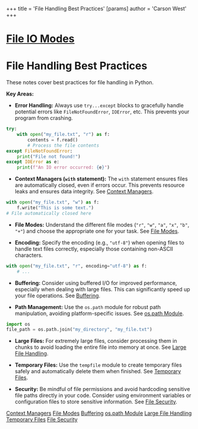 +++
 title = 'File Handling Best Practices'
[params]
	author = 'Carson West'
+++
# [File IO Modes](./../file-io-modes/)
# File Handling Best Practices

These notes cover best practices for file handling in Python.

**Key Areas:**

* **Error Handling:**  Always use `try...except` blocks to gracefully handle potential errors like `FileNotFoundError`, `IOError`, etc.  This prevents your program from crashing.

```python
try:
    with open("my_file.txt", "r") as f:
        contents = f.read()
        # Process the file contents
except FileNotFoundError:
    print("File not found!")
except IOError as e:
    print(f"An IO error occurred: {e}")
```

* **Context Managers (`with` statement):**  The `with` statement ensures files are automatically closed, even if errors occur. This prevents resource leaks and ensures data integrity.  See [Context Managers](./../context-managers/).

```python
with open("my_file.txt", "w") as f:
    f.write("This is some text.")
# File automatically closed here
```

* **File Modes:** Understand the different file modes (`"r"`, `"w"`, `"a"`, `"x"`, `"b"`, `"+"`) and choose the appropriate one for your task.  See [File Modes](./../file-modes/).

* **Encoding:** Specify the encoding (e.g., `"utf-8"`) when opening files to handle text files correctly, especially those containing non-ASCII characters.


```python
with open("my_file.txt", "r", encoding="utf-8") as f:
    # ...
```

* **Buffering:** Consider using buffered I/O for improved performance, especially when dealing with large files.  This can significantly speed up your file operations.  See [Buffering](./../buffering/).

* **Path Management:** Use the `os.path` module for robust path manipulation, avoiding platform-specific issues.  See [os.path Module](./../os.path-module/).

```python
import os
file_path = os.path.join("my_directory", "my_file.txt")
```

* **Large Files:** For extremely large files, consider processing them in chunks to avoid loading the entire file into memory at once.  See [Large File Handling](./../large-file-handling/).

* **Temporary Files:** Use the `tempfile` module to create temporary files safely and automatically delete them when finished. See [Temporary Files](./../temporary-files/).

* **Security:**  Be mindful of file permissions and avoid hardcoding sensitive file paths directly in your code. Consider using environment variables or configuration files to store sensitive information. See [File Security](./../file-security/).


[Context Managers](./../context-managers/)
[File Modes](./../file-modes/)
[Buffering](./../buffering/)
[os.path Module](./../os.path-module/)
[Large File Handling](./../large-file-handling/)
[Temporary Files](./../temporary-files/)
[File Security](./../file-security/)

